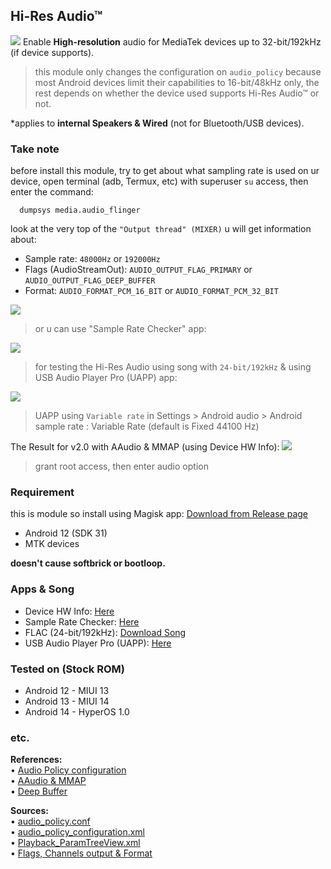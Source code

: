 ## Hi-Res Audio™
 ![](https://github.com/adivenxnataly/Hi-ResAudio/blob/main/files/banner.png)
 Enable **High-resolution** audio for MediaTek devices up to 32-bit/192kHz (if device supports).

> this module only changes the configuration on `audio_policy` because most Android devices limit their capabilities to 16-bit/48kHz only, the rest depends on whether the device used supports Hi-Res Audio™ or not.

 *applies to **internal Speakers & Wired** (not for Bluetooth/USB devices).
### Take note
  before install this module, try to get about what sampling rate is used on ur device, open terminal (adb, Termux, etc) with superuser `su` access, then enter the command:
  
      dumpsys media.audio_flinger

  look at the very top of the `"Output thread" (MIXER)` u will get information about:
  
   - Sample rate: `48000Hz` or `192000Hz`
   - Flags (AudioStreamOut): `AUDIO_OUTPUT_FLAG_PRIMARY` or `AUDIO_OUTPUT_FLAG_DEEP_BUFFER`
   - Format: `AUDIO_FORMAT_PCM_16_BIT` or `AUDIO_FORMAT_PCM_32_BIT`
 
![](https://github.com/adivenxnataly/Hi-ResAudio/blob/main/files/dumpsys-ss.jpg)

> or u can use "Sample Rate Checker" app:

![](https://github.com/adivenxnataly/Hi-ResAudio/blob/main/files/sampleratechecker.jpg)

> for testing the Hi-Res Audio using song with `24-bit/192kHz` & using USB Audio Player Pro (UAPP) app:
  
![](https://github.com/adivenxnataly/Hi-ResAudio/blob/main/files/usbaudioplayerpro.jpg)
> UAPP using `Variable rate` in Settings > Android audio > Android sample rate : Variable Rate (default is Fixed 44100 Hz)

The Result for v2.0 with AAudio & MMAP (using Device HW Info):
![](https://github.com/adivenxnataly/Hi-ResAudio/blob/main/files/aaudio_mmap.jpg)
> grant root access, then enter audio option
### Requirement
 this is module so install using Magisk app:
 [Download from Release page](https://github.com/adivenxnataly/Hi-ResAudio/releases)

  - Android 12 (SDK 31)
  - MTK devices
  
 **doesn't cause softbrick or bootloop.**
### Apps & Song

 - Device HW Info: [Here](https://play.google.com/store/apps/details?id=ru.andr7e.deviceinfohw)
 - Sample Rate Checker: [Here](https://drive.google.com/uc?export=download&id=12y7HTmKdsWJuvOrDS8F2VS-vdmJgE8Ow)
 - FLAC (24-bit/192kHz): [Download Song](https://drive.google.com/uc?export=download&id=1fI7vuuZyZ519OyzWF9x0rQD5qH7ZJlyd) 
 - USB Audio Player Pro (UAPP): [Here](https://play.google.com/store/apps/details?id=com.extreamsd.usbaudioplayerpro)

### Tested on (Stock ROM)
  - Android 12 - MIUI 13
  - Android 13 - MIUI 14
  - Android 14 - HyperOS 1.0

### etc.
**References:**
<br>
• [Audio Policy configuration](https://source.android.com/docs/core/audio/implement-policy)
<br>
• [AAudio & MMAP](https://source.android.com/docs/core/audio/aaudio)
<br>
• [Deep Buffer](https://android.googlesource.com/platform/frameworks/av/+/439e4ed)

**Sources:**
<br>
• [audio_policy.conf](https://dumps.tadiphone.dev/dumps/xiaomi/agate/-/blob/missi-user-12-SP1A.210812.016-V13.0.2.0.SKWMIXM-release-keys/vendor/etc/audio_policy.conf?ref_type=heads)
<br>
• [audio_policy_configuration.xml](https://dumps.tadiphone.dev/dumps/xiaomi/agate/-/blob/missi-user-12-SP1A.210812.016-V13.0.2.0.SKWMIXM-release-keys/vendor/etc/audio_policy_configuration.xml?ref_type=heads)
<br>
• [Playback_ParamTreeView.xml](https://dumps.tadiphone.dev/dumps/xiaomi/agate/-/blob/missi-user-12-SP1A.210812.016-V13.0.2.0.SKWMIXM-release-keys/vendor/etc/audio_param/Playback_ParamTreeView.xml?ref_type=heads)
<br>
• [Flags, Channels output & Format](https://cs.android.com/android/platform/superproject/+/main:system/media/audio/include/system/audio-hal-enums.h?hl=es-419)
<br>

